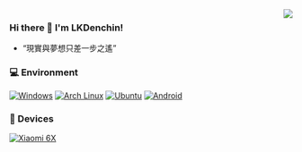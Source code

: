 <img align="right" src="https://github-readme-stats.vercel.app/api?username=LKDenchin&include_all_commits=true&show_icons=true&theme=buefy&count_private=true&hide_border=true" />

### Hi there 👋 I'm LKDenchin!
- “現實與夢想只差一步之遙”

### 💻 Environment
[![Windows](https://img.shields.io/badge/Windows-00BBFF?style=flat-square&logo=Windows&logoColor=FFFFFF&labelColor=00BBFF)](https://www.microsoft.com/windows11)
[![Arch Linux](https://img.shields.io/badge/Arch%20Linux-008BFF?style=flat-square&logo=arch-linux&logoColor=FFFFFF&labelColor=008BFF)](https://archlinux.org)
[![Ubuntu](https://img.shields.io/badge/Ubuntu%2021%2e04-dd4814?style=flat-square&logo=ubuntu&logoColor=ffffff)](https://releases.ubuntu.com/21.04/)
[![Android](https://img.shields.io/badge/Android-00C000?style=flat-square&logo=android&logoColor=FFFFFF&labelColor=00C000)](https://www.android.com/android-11/)

### 📱 Devices
[![Xiaomi 6X](https://img.shields.io/badge/Xiaomi%206X-ED9121?style=flat-square&logo=xiaomi&logoColor=FFFFFF&labelColor=ED9121)](https://www.mi.com/a/h/6181.html)

